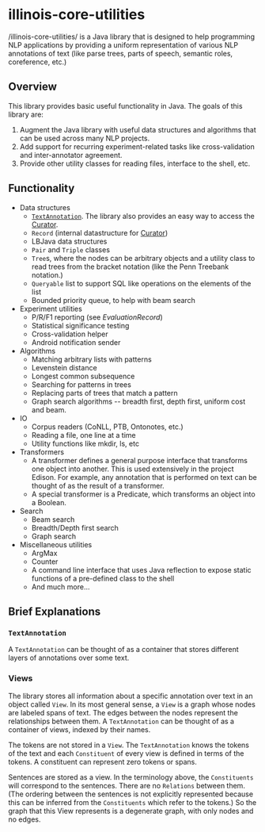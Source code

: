 # illinois-core-utilities

   /illinois-core-utilities/ is a Java library that is designed to help programming NLP
   applications by providing a uniform representation of various NLP
   annotations of text (like parse trees, parts of speech, semantic
   roles, coreference, etc.) 

## Overview

  This library provides basic useful functionality in Java. The
  goals of this library are:
  
  1. Augment the Java library with useful data structures and
     algorithms that can be used across many NLP projects.
  2. Add support for recurring experiment-related tasks like
     cross-validation and inter-annotator agreement.
  3. Provide other utility classes for reading files, interface to the
     shell, etc.
   
## Functionality
  * Data structures
    - [`TextAnnotation`](src/main/java/edu/illinois/cs/cogcomp/core/datastructures/textannotation/TextAnnotation.java). 
     The library also provides an easy way to access the [Curator](../curator/README.md).
    - `Record` (internal datastructure for [Curator](../curator/README.md))
    - LBJava data structures
    - `Pair` and `Triple` classes
    - `Tree`s, where the nodes can be arbitrary objects and a utility
      class to read trees from the bracket notation (like the Penn
      Treebank notation.)
    - `Queryable` list to support SQL like operations on the elements of
      the list
    - Bounded priority queue, to help with beam search
  * Experiment utilities
    - P/R/F1 reporting (see *EvaluationRecord*)
    - Statistical significance testing
    - Cross-validation helper
    - Android notification sender
  * Algorithms
    - Matching arbitrary lists with patterns
    - Levenstein distance
    - Longest common subsequence
    - Searching for patterns in trees
    - Replacing parts of trees that match a pattern
    - Graph search algorithms -- breadth first, depth first, uniform
      cost and beam.
  * IO
    - Corpus readers (CoNLL, PTB, Ontonotes, etc.)
    - Reading a file, one line at a time
    - Utility functions like mkdir, ls, etc
  * Transformers 
    - A transformer defines a general purpose interface that
      transforms one object into another. This is used extensively in
      the project Edison. For example, any annotation that is
      performed on text can be thought of as the result of a
      transformer.
    - A special transformer is a Predicate, which transforms an object
      into a Boolean.
  * Search
    - Beam search
    - Breadth/Depth first search
    - Graph search
  * Miscellaneous utilities
    - ArgMax
    - Counter
    - A command line interface that uses Java reflection to expose
      static functions of a pre-defined class to the shell
    - And much more...


## Brief Explanations 
### `TextAnnotation`
A `TextAnnotation` can be thought of as a container that stores different layers 
of annotations over some text.
      
### Views 

The library stores all information about a specific annotation over text
in an object called `View`. In its most general sense, a `View` is a
graph whose nodes are labeled spans of text. The edges between the
nodes represent the relationships between them. A `TextAnnotation` can
be thought of as a container of views, indexed by their names.

The tokens are not stored in a `View`. The `TextAnnotation` knows the
tokens of the text and each `Constituent` of every view is defined in
terms of the tokens. A constituent can represent zero tokens or spans.

Sentences are stored as a view. In the terminology above, the
`Constituents` will correspond to the sentences. There are no
`Relations` between them. (The ordering between the sentences is not
explicitly represented because this can be inferred from the
`Constituents` which refer to the tokens.) So the graph that this View
represents is a degenerate graph, with only nodes and no edges.

